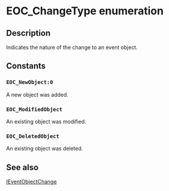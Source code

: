 # EOC_ChangeType enumeration

## Description

Indicates the nature of the change to an event object.

## Constants

### `EOC_NewObject:0`

A new object was added.

### `EOC_ModifiedObject`

An existing object was modified.

### `EOC_DeletedObject`

An existing object was deleted.

## See also

[IEventObjectChange](https://learn.microsoft.com/windows/desktop/api/eventsys/nn-eventsys-ieventobjectchange)